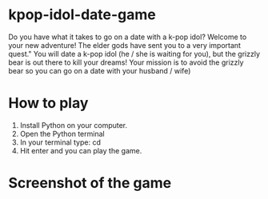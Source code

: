# kpop-idol-date-game
Do you have what it takes to go on a date with a k-pop idol?
Welcome to your new adventure! The elder gods have sent you to a very important quest."
You will date a k-pop idol (he / she is waiting for you), but the grizzly bear is out there to kill your dreams!
Your mission is to avoid the grizzly bear so you can go on a date with your husband / wife)

# How to play
1. Install Python on your computer.
2. Open the Python terminal
3. In your terminal type: cd <!-- Here you drag the main.py file -->
4. Hit enter and you can play the game.

# Screenshot of the game


